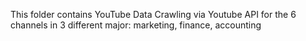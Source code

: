 This folder contains YouTube Data Crawling via Youtube API for the 6 channels in 3 different major: marketing, finance, accounting

